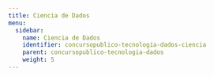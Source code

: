 ```yaml
---
title: Ciencia de Dados
menu:
  sidebar:
    name: Ciencia de Dados
    identifier: concursopublico-tecnologia-dados-ciencia
    parent: concursopublico-tecnologia-dados
    weight: 5
---
```


